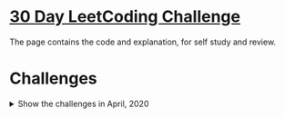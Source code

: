 # [30 Day LeetCoding Challenge](https://leetcode.com/explore/featured/card/30-day-leetcoding-challenge/)
The page contains the code and explanation, for self study and review.

# Challenges
<details>
  <summary>Show the challenges in April, 2020</summary>

## Week 1
- Day 1: [Single Number](https://leetcode.com/problems/single-number/)
- Day 2: [Happy Number](https://leetcode.com/problems/happy-number/)
- Day 3: [Maximum Subarray](https://leetcode.com/problems/maximum-subarray/)
- Day 4: [Move Zeroes](https://leetcode.com/problems/move-zeroes/)
- Day 5: [Best Time to Buy and Sell Stock II](https://leetcode.com/problems/best-time-to-buy-and-sell-stock-ii/)
- Day 6: [Group Anagrams](https://leetcode.com/problems/group-anagrams/)
- Day 7: [Counting Elements](https://leetcode.com/explore/challenge/card/30-day-leetcoding-challenge/528/week-1/3289/)

## Week 2
- Day 8: [Middle of the Linked List](https://leetcode.com/problems/middle-of-the-linked-list/)
- Day 9: [Backspace String Compare](https://leetcode.com/problems/backspace-string-compare/)
- Day 10: [Min Stack](https://leetcode.com/problems/min-stack/)
- Day 11: [Diameter of Binary Tree](https://leetcode.com/problems/diameter-of-binary-tree/)
- Day 12: [Last Stone Weight](https://leetcode.com/problems/last-stone-weight/)
- Day 13: [Contiguous Array](https://leetcode.com/problems/contiguous-array/)
- Day 14: [Perform String Shifts](https://leetcode.com/explore/challenge/card/30-day-leetcoding-challenge/529/week-2/3299/)

## Week 3
- Day 15: [Product of Array Except Self](https://leetcode.com/problems/product-of-array-except-self/)
- Day 16: [Valid Parenthesis String](https://leetcode.com/problems/valid-parenthesis-string/)
- Day 17: [Number of Islands](https://leetcode.com/problems/number-of-islands/)
- Day 18: [Minimum Path Sum](https://leetcode.com/problems/minimum-path-sum/)
- Day 19: [Search in Rotated Sorted Array](https://leetcode.com/problems/search-in-rotated-sorted-array/)
- Day 20: [Construct Binary Search Tree from Preorder Traversal](https://leetcode.com/problems/construct-binary-search-tree-from-preorder-traversal/)
- Day 21: [Leftmost Column with at Least a One](https://leetcode.com/explore/challenge/card/30-day-leetcoding-challenge/530/week-3/3306/)

## Week 4
- Day 22: [Subarray Sum Equals K](https://leetcode.com/problems/subarray-sum-equals-k/)
- Day 23: [Bitwise AND of Numbers Range](https://leetcode.com/problems/bitwise-and-of-numbers-range/)
- Day 24: [LRU Cache](https://leetcode.com/problems/lru-cache/)
- Day 25: [Jump Game](https://leetcode.com/problems/jump-game/)
- Day 26: [Longest Common Subsequence](https://leetcode.com/problems/longest-common-subsequence/)
- Day 27: [Maximal Square](https://leetcode.com/problems/maximal-square/)
- Day 28: [First Unique Number](https://leetcode.com/explore/challenge/card/30-day-leetcoding-challenge/531/week-4/3313/)

## Week 5
- Day 29: [Binary Tree Maximum Path Sum](https://leetcode.com/problems/binary-tree-maximum-path-sum/)
- Day 30: [Check If a String Is a Valid Sequence from Root to Leaves Path in a Binary Tree](https://leetcode.com/explore/challenge/card/30-day-leetcoding-challenge/532/week-5/3315/)
</details>
